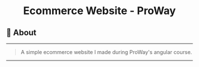 <h1 align="center">Ecommerce Website - ProWay</h1>

## 📑 About
---
>A simple ecommerce website I made during ProWay's angular course.
---
